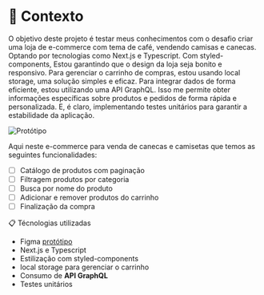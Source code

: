 # 🧠 Contexto

O objetivo deste projeto é testar meus conhecimentos com o desafio criar uma loja de e-commerce com tema de café, vendendo camisas e canecas.
Optando por tecnologias como Next.js e Typescript. Com styled-components, Estou garantindo que o design da loja seja bonito e responsivo. Para gerenciar o carrinho de compras, estou usando local storage, uma solução simples e eficaz.
Para integrar dados de forma eficiente, estou utilizando uma API GraphQL. Isso me permite obter informações específicas sobre produtos e pedidos de forma rápida e personalizada.
E, é claro, implementando testes unitários para garantir a estabilidade da aplicação.

![Protótipo](https://storage.googleapis.com/xesque-dev/challenge-images/prototipo.png?42)

Aqui neste e-commerce para venda de canecas e camisetas que temos as seguintes funcionalidades:
- [ ] Catálogo de produtos com paginação
- [ ] Filtragem produtos por categoria
- [ ] Busca por nome do produto
- [ ] Adicionar e remover produtos do carrinho
- [ ] Finalização da compra

📋 Técnologias utilizadas
- Figma [protótipo](https://www.figma.com/file/rET9F2CeUEJdiVN7JRu993/E-commerce---capputeeno?node-id=680%3A6449)
- Next.js e Typescript
- Estilização com styled-components
- local storage para gerenciar o carrinho
- Consumo de **API GraphQL**
- Testes unitários
